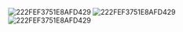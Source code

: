 ![222FEF3751E8AFD429](https://user-images.githubusercontent.com/61819813/126110265-3b5889b0-c928-4a9b-a21f-1c69a487aa23.jpg)
![222FEF3751E8AFD429](https://user-images.githubusercontent.com/61819813/126110265-3b5889b0-c928-4a9b-a21f-1c69a487aa23.jpg)
![222FEF3751E8AFD429](https://user-images.githubusercontent.com/61819813/126110265-3b5889b0-c928-4a9b-a21f-1c69a487aa23.jpg)
